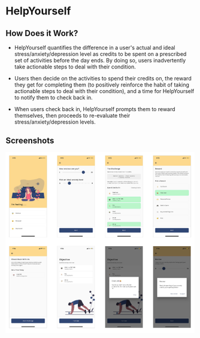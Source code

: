 # HelpYourself

## How Does it Work?
- HelpYourself quantifies the difference in a user's actual and ideal stress/anxiety/depression level as credits to be spent on a prescribed set of activities before the day ends. By doing so, users inadvertently take actionable steps to deal with their condition.

- Users then decide on the activities to spend their credits on, the reward they get for completing them (to positively reinforce the habit of taking actionable steps to deal with their condition), and a time for HelpYourself to notify them to check back in.

- When users check back in, HelpYourself prompts them to reward themselves, then proceeds to re-evaluate their stress/anxiety/depression levels.

## Screenshots
![HelpYourself app screenshots](examples/screenshots/main.png)